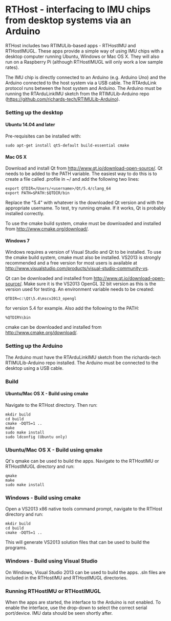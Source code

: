 # RTHost - interfacing to IMU chips from desktop systems via an Arduino

RTHost includes two RTIMULib-based apps - RTHostIMU and RTHostIMUGL. These apps provide a simple way of using IMU chips with a desktop computer running Ubuntu, Windows or Mac OS X. They will also run on a Raspberry Pi (although RTHostIMUGL will only work a low sample rates).

The IMU chip is directly connected to an Arduino (e.g. Arduino Uno) and the Arduino connected to the host system via a USB cable. The RTArduLink protocol runs between the host system and Arduino. The Arduino must be running the RTArduLinkIMU sketch from the RTIMULib-Arduino repo (https://github.com/richards-tech/RTIMULib-Arduino).

### Setting up the desktop

#### Ubuntu 14.04 and later

Pre-requisites can be installed with:

    sudo apt-get install qt5-default build-essential cmake
    
#### Mac OS X

Download and install Qt from http://www.qt.io/download-open-source/. Qt needs to be added to the PATH variable. The easiest way to do this is to create a file called .profile in ~/ and add the following two lines:

    export QTDIR=/Users/<username>/Qt/5.4/clang_64
    export PATH=$PATH:$QTDIR/bin
    
Replace the "5.4" with whatever is the downloaded Qt version and <username> with the appropriate username. To test, try running qmake. If it works, Qt is probably installed correctly.

To use the cmake build system, cmake must be downloaded and installed from http://www.cmake.org/download/.

#### Windows 7

Windows requires a version of Visual Studio and Qt to be installed. To use the cmake build system, cmake must also be installed. VS2013 is strongly recommended and a free version for most users is available at http://www.visualstudio.com/products/visual-studio-community-vs. 

Qt can be downloaded and installed from http://www.qt.io/download-open-source/. Make sure it is the VS2013 OpenGL 32 bit version as this is the version used for testing. An environment variable needs to be created:

    QTDIR=c:\Qt\5.4\mscv2013_opengl
    
for version 5.4 for example. Also add the following to the PATH:

    %QTDIR%\bin
    
cmake can be downloaded and installed from http://www.cmake.org/download/. 

### Setting up the Arduino
    
The Arduino must have the RTArduLinkIMU sketch from the richards-tech RTIMULib-Arduino repo installed. The Arduino must be connected to the desktop using a USB cable.
    
### Build

#### Ubuntu/Mac OS X - Build using cmake

Navigate to the RTHost directory. Then run:

    mkdir build
    cd build
    cmake -DQT5=1 ..
    make
    sudo make install
    sudo ldconfig (Ubuntu only)
    
### Ubuntu/Mac OS X - Build using qmake

Qt's qmake can be used to build the apps. Navigate to the RTHostIMU or RTHostIMUGL directory and run:

    qmake
    make
    sudo make install

### Windows - Build using cmake

Open a VS2013 x86 native tools command prompt, navigate to the RTHost directory and run:

    mkdir build
    cd build
    cmake -DQT5=1 ..
    
This will generate VS2013 solution files that can be used to build the programs.

### Windows - Build using Visual Studio

On Windows, Visual Studio 2013 can be used to build the apps. .sln files are included in the RTHostIMU and RTHostIMUGL directories.

### Running RTHostIMU or RTHostIMUGL

When the apps are started, the interface to the Arduino is not enabled. To enable the interface, use the drop-down to select the correct serial port/device. IMU data should be seen shortly after.



